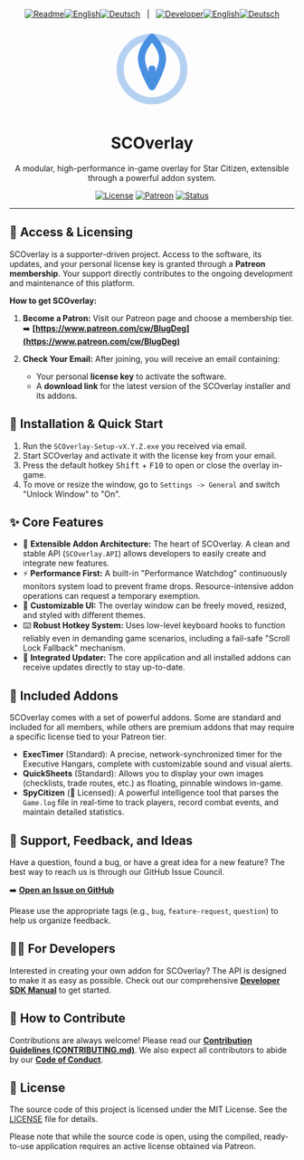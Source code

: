 <p align="center">
  <!-- Readme Sektion -->
  <a href="README.de.md"><img src="https://img.shields.io/badge/Readme-555?style=flat-square" alt="Readme"></a><!--
  --><a href="README.md"><img src="https://img.shields.io/badge/EN-007bff?style=flat-square" alt="English"></a><!--
  --><a href="README.de.md"><img src="https://img.shields.io/badge/DE-555?style=flat-square" alt="Deutsch"></a>
  &nbsp;&nbsp;|&nbsp;&nbsp;
  <!-- Developer Sektion -->
  <a href="docs/SDK_MANUAL.md"><img src="https://img.shields.io/badge/Developer-555?style=flat-square" alt="Developer"></a><!--
  --><a href="docs/SDK_MANUAL.md"><img src="https://img.shields.io/badge/EN-ff6f00?style=flat-square" alt="English"></a><!--
  --><a href="docs/SDK_MANUAL.de.md"><img src="https://img.shields.io/badge/DE-555?style=flat-square" alt="Deutsch"></a>
</p>


<!-- Header: Logo, Title, and Tagline -->
<p align="center">
  <svg width="150" height="150" viewBox="0 0 24 24" fill="none" xmlns="http://www.w3.org/2000/svg">
    <path d="M12 21C16.9706 21 21 16.9706 21 12C21 7.02944 16.9706 3 12 3C7.02944 3 3 7.02944 3 12C3 16.9706 7.02944 21 12 21Z" stroke="#4a90e2" stroke-width="2" stroke-linecap="round" stroke-linejoin="round" opacity="0.4"/>
    <path d="M12 17V12" stroke="#4a90e2" stroke-width="2" stroke-linecap="round" stroke-linejoin="round"/>
    <path d="M12 3C12 3 15 6 15 9C15 12 12 17 12 17" stroke="#4a90e2" stroke-width="2" stroke-linecap="round" stroke-linejoin="round"/>
    <path d="M12 3C12 3 9 6 9 9C9 12 12 17 12 17" stroke="#4a90e2" stroke-width="2" stroke-linecap="round" stroke-linejoin="round"/>
  </svg>
</p>

<h1 align="center">SCOverlay</h1>

<p align="center">
  A modular, high-performance in-game overlay for Star Citizen, extensible through a powerful addon system.
</p>

<!-- Badges -->
<p align="center">
  <a href="LICENSE"><img src="https://img.shields.io/github/license/DEIN-GITHUB-USERNAME/DEIN-REPO-NAME" alt="License"></a>
  <a href="https://www.patreon.com/cw/BlugDeg"><img src="https://img.shields.io/badge/patreon-become a patron-orange" alt="Patreon"></a>
  <a href="#"><img src="https://img.shields.io/badge/status-active-brightgreen" alt="Status"></a>
</p>

---

## 🔑 Access & Licensing

SCOverlay is a supporter-driven project. Access to the software, its updates, and your personal license key is granted through a **Patreon membership**. Your support directly contributes to the ongoing development and maintenance of this platform.

**How to get SCOverlay:**

1.  **Become a Patron:** Visit our Patreon page and choose a membership tier.
    <br>➡️ **[https://www.patreon.com/cw/BlugDeg](https://www.patreon.com/cw/BlugDeg)**

2.  **Check Your Email:** After joining, you will receive an email containing:
    *   Your personal **license key** to activate the software.
    *   A **download link** for the latest version of the SCOverlay installer and its addons.

## 🚀 Installation & Quick Start

1.  Run the `SCOverlay-Setup-vX.Y.Z.exe` you received via email.
2.  Start SCOverlay and activate it with the license key from your email.
3.  Press the default hotkey <kbd>Shift</kbd> + <kbd>F10</kbd> to open or close the overlay in-game.
4.  To move or resize the window, go to `Settings -> General` and switch "Unlock Window" to "On".

## ✨ Core Features

- 🚀 **Extensible Addon Architecture:** The heart of SCOverlay. A clean and stable API (`SCOverlay.API`) allows developers to easily create and integrate new features.
- ⚡ **Performance First:** A built-in "Performance Watchdog" continuously monitors system load to prevent frame drops. Resource-intensive addon operations can request a temporary exemption.
- 🎨 **Customizable UI:** The overlay window can be freely moved, resized, and styled with different themes.
- ⌨️ **Robust Hotkey System:** Uses low-level keyboard hooks to function reliably even in demanding game scenarios, including a fail-safe "Scroll Lock Fallback" mechanism.
- 🔄 **Integrated Updater:** The core application and all installed addons can receive updates directly to stay up-to-date.

## 🧩 Included Addons

SCOverlay comes with a set of powerful addons. Some are standard and included for all members, while others are premium addons that may require a specific license tied to your Patreon tier.

- **ExecTimer** (Standard): A precise, network-synchronized timer for the Executive Hangars, complete with customizable sound and visual alerts.
- **QuickSheets** (Standard): Allows you to display your own images (checklists, trade routes, etc.) as floating, pinnable windows in-game.
- **SpyCitizen** (🔑 Licensed): A powerful intelligence tool that parses the `Game.log` file in real-time to track players, record combat events, and maintain detailed statistics.

## 💬 Support, Feedback, and Ideas

Have a question, found a bug, or have a great idea for a new feature? The best way to reach us is through our GitHub Issue Council.

➡️ **[Open an Issue on GitHub](https://github.com/DEIN-GITHUB-USERNAME/DEIN-REPO-NAME/issues)**

Please use the appropriate tags (e.g., `bug`, `feature-request`, `question`) to help us organize feedback.

## 👨‍💻 For Developers

Interested in creating your own addon for SCOverlay? The API is designed to make it as easy as possible. Check out our comprehensive **[Developer SDK Manual](docs/SDK_MANUAL.md)** to get started.

## 🤝 How to Contribute

Contributions are always welcome! Please read our [**Contribution Guidelines (CONTRIBUTING.md)**](CONTRIBUTING.md). We also expect all contributors to abide by our [**Code of Conduct**](CODE_OF_CONDUCT.md).

## 📄 License

The source code of this project is licensed under the MIT License. See the [LICENSE](LICENSE) file for details.

Please note that while the source code is open, using the compiled, ready-to-use application requires an active license obtained via Patreon.